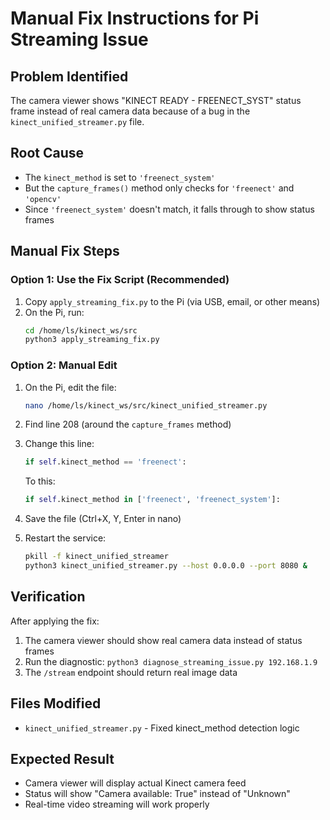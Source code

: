 # Manual Fix Instructions for Pi Streaming Issue

## Problem Identified
The camera viewer shows "KINECT READY - FREENECT_SYST" status frame instead of real camera data because of a bug in the `kinect_unified_streamer.py` file.

## Root Cause
- The `kinect_method` is set to `'freenect_system'` 
- But the `capture_frames()` method only checks for `'freenect'` and `'opencv'`
- Since `'freenect_system'` doesn't match, it falls through to show status frames

## Manual Fix Steps

### Option 1: Use the Fix Script (Recommended)
1. Copy `apply_streaming_fix.py` to the Pi (via USB, email, or other means)
2. On the Pi, run:
   ```bash
   cd /home/ls/kinect_ws/src
   python3 apply_streaming_fix.py
   ```

### Option 2: Manual Edit
1. On the Pi, edit the file:
   ```bash
   nano /home/ls/kinect_ws/src/kinect_unified_streamer.py
   ```

2. Find line 208 (around the `capture_frames` method)
3. Change this line:
   ```python
   if self.kinect_method == 'freenect':
   ```
   To this:
   ```python
   if self.kinect_method in ['freenect', 'freenect_system']:
   ```

4. Save the file (Ctrl+X, Y, Enter in nano)

5. Restart the service:
   ```bash
   pkill -f kinect_unified_streamer
   python3 kinect_unified_streamer.py --host 0.0.0.0 --port 8080 &
   ```

## Verification
After applying the fix:
1. The camera viewer should show real camera data instead of status frames
2. Run the diagnostic: `python3 diagnose_streaming_issue.py 192.168.1.9`
3. The `/stream` endpoint should return real image data

## Files Modified
- `kinect_unified_streamer.py` - Fixed kinect_method detection logic

## Expected Result
- Camera viewer will display actual Kinect camera feed
- Status will show "Camera available: True" instead of "Unknown"
- Real-time video streaming will work properly
